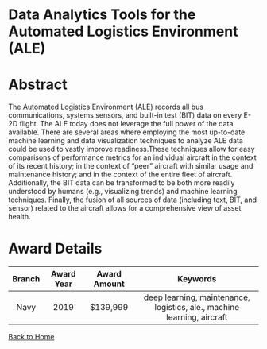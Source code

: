 
Data Analytics Tools for the Automated Logistics Environment (ALE)
==================================================================

# Abstract


The Automated Logistics Environment (ALE) records all bus communications, systems sensors, and built-in test (BIT) data on every E-2D flight. The ALE today does not leverage the full power of the data available. There are several areas where employing the most up-to-date machine learning and data visualization techniques to analyze ALE data could be used to vastly improve readiness.These techniques allow for easy comparisons of performance metrics for an individual aircraft in the context of its recent history; in the context of “peer” aircraft with similar usage and maintenance history; and in the context of the entire fleet of aircraft. Additionally, the BIT data can be transformed to be both more readily understood by humans (e.g., visualizing trends) and machine learning techniques. Finally, the fusion of all sources of data (including text, BIT, and sensor) related to the aircraft allows for a comprehensive view of asset health.  

# Award Details

|Branch|Award Year|Award Amount|Keywords|
| :---: | :---: | :---: | :---: |
|Navy|2019|$139,999|deep learning, maintenance, logistics, ale., machine learning, aircraft|
  
  


[Back to Home](https://github.com/chrischow/dod_sbir_awards/Reports/JH/#2015)